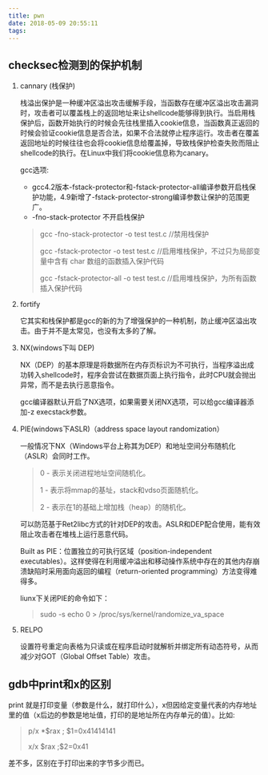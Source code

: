 ```yaml
---
title: pwn
date: 2018-05-09 20:55:11
tags:
---
```


## checksec检测到的保护机制

1. cannary  (栈保护)

   栈溢出保护是一种缓冲区溢出攻击缓解手段，当函数存在缓冲区溢出攻击漏洞时，攻击者可以覆盖栈上的返回地址来让shellcode能够得到执行。当启用栈保护后，函数开始执行的时候会先往栈里插入cookie信息，当函数真正返回的时候会验证cookie信息是否合法，如果不合法就停止程序运行。攻击者在覆盖返回地址的时候往往也会将cookie信息给覆盖掉，导致栈保护检查失败而阻止shellcode的执行。在Linux中我们将cookie信息称为canary。 

   gcc选项: 

   * gcc4.2版本-fstack-protector和-fstack-protector-all编译参数开启栈保护功能，4.9新增了-fstack-protector-strong编译参数让保护的范围更广。 
   * -fno-stack-protector 不开启栈保护 

   > gcc -fno-stack-protector -o test test.c  //禁用栈保护 
   >
   > gcc -fstack-protector -o test test.c   //启用堆栈保护，不过只为局部变量中含有 char 数组的函数插入保护代码 
   >
   > gcc -fstack-protector-all -o test test.c //启用堆栈保护，为所有函数插入保护代码 

2. fortify

   它其实和栈保护都是gcc的新的为了增强保护的一种机制，防止缓冲区溢出攻击。由于并不是太常见，也没有太多的了解。

3. NX(windows下叫 DEP)

   NX（DEP）的基本原理是将数据所在内存页标识为不可执行，当程序溢出成功转入shellcode时，程序会尝试在数据页面上执行指令，此时CPU就会抛出异常，而不是去执行恶意指令。 

   gcc编译器默认开启了NX选项，如果需要关闭NX选项，可以给gcc编译器添加-z execstack参数。 

4. PIE(windows下ASLR)（address space layout randomization）

   一般情况下NX（Windows平台上称其为DEP）和地址空间分布随机化（ASLR）会同时工作。 

   > 0 - 表示关闭进程地址空间随机化。 
   >
   > 1 - 表示将mmap的基址，stack和vdso页面随机化。 
   >
   > 2 - 表示在1的基础上增加栈（heap）的随机化。 

   可以防范基于Ret2libc方式的针对DEP的攻击。ASLR和DEP配合使用，能有效阻止攻击者在堆栈上运行恶意代码。

   Built as PIE：位置独立的可执行区域（position-independent executables）。这样使得在利用缓冲溢出和移动操作系统中存在的其他内存崩溃缺陷时采用面向返回的编程（return-oriented programming）方法变得难得多。

   liunx下关闭PIE的命令如下：

   > sudo -s echo 0 > /proc/sys/kernel/randomize_va_space 

5. RELPO

   设置符号重定向表格为只读或在程序启动时就解析并绑定所有动态符号，从而减少对GOT（Global Offset Table）攻击。 

## gdb中print和x的区别

print 就是打印变量（参数是什么，就打印什么），x但因给定变量代表的内存地址里的值（x后边的参数是地址值，打印的是地址所在内存单元的值）。比如:

> p/x *$rax                                     ; \$1=0x41414141 
>
> x/x $rax                                       ;\$2=0x41

差不多，区别在于打印出来的字节多少而已。

